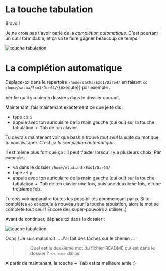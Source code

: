 # La touche tabulation

Bravo !

Je ne crois pas t'avoir parlé de la *complétion automatique*. C'est pourtant un outil formidable, et ça va te faire gagner beaucoup de temps !

![touche tabulation](./assets/tab.png)

# La complétion automatique

Déplace-toi dans le répertoire `/home/sasha/Exo1/Dir64/` en faisant `cd /home/sasha/Exo1/Dir64/`{{execute}} par exemple .

Vérifie qu'il y a bien 5 dossiers dans le dossier courant.

Maintenant, fais maintenant exactement ce que je te dis :

* tape `cd S`
* appuie avec ton auriculaire de la main gauche (oui oui) sur la touche tabulation <kbd>⇥ Tab</kbd>  de ton clavier.

Tu devrais maintenant voir que bash a trouvé *tout seul* la suite du mot que tu voulais taper. C'est ça *la complétion automatique*.

Il est même plus fort que ça : il peut t'aider lorsqu'il y a plusieurs choix. Par exemple :

* va dans le dossier `/home/etudiant/Exo1/Dir64/`
* tape `cd p`
* appuie avec ton auriculaire de la main gauche (oui oui) sur la touche tabulation <kbd>⇥ Tab</kbd> de ton clavier une fois, puis une deuxième fois, et une troisième fois.

Tu dois voir apparaître toutes les possibilités commençant par p.
Si tu complètes `eb` et appuie à nouveau sur la touche tabulation, alors le mot se complète tout seul !
Encore des super-pouvoirs à utiliser :)

Avant de continuer, déplace toi dans le dossier  :

![touche tabulation](./assets/cheminTache.png)

Oops ! Je suis maladroit ... J'ai fait des tâches sur le chemin ...

>> Quel est le deuxième mot du fichier README qui est dans le dossier ? <<
=== dallas


A partir de maintenant, la touche <kbd>⇥ Tab</kbd>  est ta meilleure amie ;)

